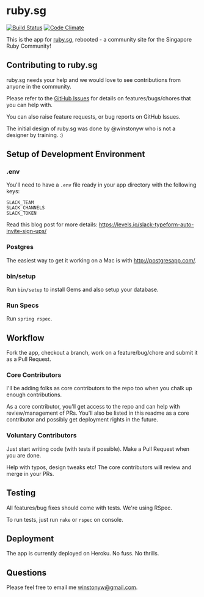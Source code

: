 # ruby.sg

[![Build Status](https://travis-ci.org/rubysg/rubysg-reboot.png?branch=master)](https://travis-ci.org/rubysg/rubysg-reboot) [![Code Climate](https://codeclimate.com/github/rubysg/rubysg-reboot.png)](https://codeclimate.com/github/rubysg/rubysg-reboot)

This is the app for [ruby.sg](http://ruby.sg), rebooted - a community site for the Singapore Ruby Community!


## Contributing to ruby.sg

ruby.sg needs your help and we would love to see contributions from anyone in the community.

Please refer to the [GitHub Issues](https://github.com/rubysg/rubysg-reboot/issues) for details on features/bugs/chores that you can help with.

You can also raise feature requests, or bug reports on GitHub Issues.

The initial design of ruby.sg was done by @winstonyw who is not a designer by training. :)


## Setup of Development Environment

### .env

You'll need to have a `.env` file ready in your app directory with the following keys:

```
SLACK_TEAM
SLACK_CHANNELS
SLACK_TOKEN
```

Read this blog post for more details: https://levels.io/slack-typeform-auto-invite-sign-ups/

### Postgres

The easiest way to get it working on a Mac is with http://postgresapp.com/.

### bin/setup

Run `bin/setup` to install Gems and also setup your database.

### Run Specs

Run `spring rspec`.


## Workflow

Fork the app, checkout a branch, work on a feature/bug/chore and submit it as a Pull Request.

### Core Contributors

I'll be adding folks as core contributors to the repo too when you chalk up enough contributions.

As a core contributor, you'll get access to the repo and can help with review/management of PRs.
You'll also be listed in this readme as a core contributor and possibly get deployment rights in the future.

### Voluntary Contributors

Just start writing code (with tests if possible). Make a Pull Request when you are done.

Help with typos, design tweaks etc! The core contributors will review and merge in your PRs.

## Testing

All features/bug fixes should come with tests. We're using RSpec.

To run tests, just run `rake` or `rspec` on console.

## Deployment

The app is currently deployed on Heroku. No fuss. No thrills.

## Questions

Please feel free to email me winstonyw@gmail.com.
